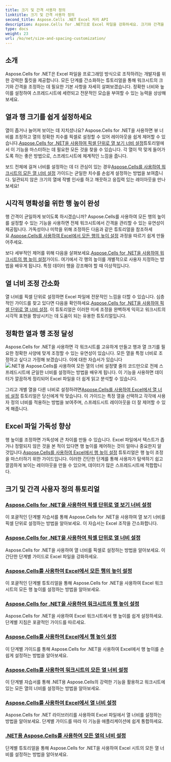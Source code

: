```yaml
---
title: 크기 및 간격 사용자 정의
linktitle: 크기 및 간격 사용자 정의
second_title: Aspose.Cells .NET Excel 처리 API
description: Aspose.Cells for .NET으로 Excel 파일을 강화하세요. 크기와 간격을 사용자 지정하고, 열 너비와 행 높이를 손쉽게 설정하는 방법을 알려주는 따라하기 쉬운 튜토리얼을 알아보세요.
type: docs
weight: 23
url: /ko/net/size-and-spacing-customization/
---
```

## 소개

Aspose.Cells for .NET은 Excel 파일을 프로그래밍 방식으로 조작하려는 개발자를 위한 강력한 툴킷을 제공합니다. 모든 단계를 간소화하는 튜토리얼을 통해 워크시트의 크기와 간격을 조정하는 데 필요한 기본 사항을 자세히 살펴보겠습니다. 정확한 너비와 높이를 설정하여 스프레드시트에 세련되고 전문적인 모습을 부여할 수 있는 능력을 상상해 보세요.

## 열과 행 크기를 쉽게 설정하세요

 열이 좁거나 늘어져 보이는 데 지치셨나요? Aspose.Cells for .NET을 사용하면 뷰 너비를 조정하고 열의 정확한 치수를 픽셀로 설정할 수 있어 레이아웃을 쉽게 제어할 수 있습니다.[Aspose.Cells for .NET을 사용하여 픽셀 단위로 열 보기 너비 설정](./setting-column-view-width/)튜토리얼에서 이 기능을 마스터하는 데 필요한 모든 것을 찾을 수 있습니다. 각 열이 딱 맞게 들어가도록 하는 좋은 방법으로, 스프레드시트에 체계적인 느낌을 줍니다.

 보드 전체에 걸쳐 너비를 설정하는 데 더 관심이 있는 경우[Aspose.Cells를 사용하여 워크시트의 모든 열 너비 설정](./setting-width-of-all-columns-in-worksheet/) 가이드는 균일한 치수를 손쉽게 설정하는 방법을 보여줍니다. 일관되지 않은 크기의 열에 작별 인사를 하고 깨끗하고 응집력 있는 레이아웃을 만나보세요!

## 시각적 명확성을 위한 행 높이 완성

 행 간격이 균일하게 보이도록 하시겠습니까? Aspose.Cells를 사용하여 모든 행의 높이를 설정할 수 있는 기능을 사용하면 전체 워크시트에서 간격을 관리할 수 있는 유연성이 제공됩니다. 가독성이나 미학을 위해 조정하든 다음과 같은 튜토리얼을 참조하세요.[Aspose.Cells를 사용하여 Excel에서 모든 행의 높이 설정](./setting-height-of-all-rows/) 과정을 따르기 쉽게 만들어주세요.

 보다 세부적인 제어를 위해 다음을 살펴보세요.[Aspose.Cells for .NET을 사용하여 워크시트의 행 높이 설정](./setting-height-of-all-rows-in-worksheet/)가이드. 여기에서 각 행의 높이를 개별적으로 사용자 지정하는 방법을 배우게 됩니다. 특정 데이터 행을 강조해야 할 때 이상적입니다.

## 열 너비 조정 간소화

 열 너비를 픽셀 단위로 설정하면 Excel 파일에 전문적인 느낌을 더할 수 있습니다. 심층적인 가이드를 찾고 있다면 다음을 확인하세요.[Aspose.Cells for .NET을 사용하여 픽셀 단위로 열 너비 설정](./setting-column-width/). 이 튜토리얼은 이러한 미세 조정을 완벽하게 익히고 워크시트의 시각적 표현을 향상시키는 데 도움이 되는 유용한 튜토리얼입니다.

## 정확한 열과 행 조정 달성

 Aspose.Cells for .NET을 사용하면 각 워크시트를 고유하게 만들고 행과 열 크기를 필요한 정확한 사양에 맞게 조정할 수 있는 유연성이 있습니다. 모든 열을 특정 너비로 조정하고 싶다고 가정해 보겠습니다. 이에 대한 자습서가 있습니다![.NET용 Aspose.Cells를 사용하여 모든 열의 너비 설정](./setting-width-of-all-columns/)몇 줄의 코드만으로 전체 스프레드시트에 균일한 너비를 설정하는 방법을 배우게 됩니다. 이 기능을 사용하면 데이터가 깔끔하게 정리되어 Excel 파일을 더 쉽게 읽고 분석할 수 있습니다.

 그리고 개별 열을 다른 너비로 설정하려면[Aspose.Cells를 사용하여 Excel에서 열 너비 설정](./setting-width-of-column/) 튜토리얼은 당신에게 딱 맞습니다. 이 가이드는 특정 열을 선택하고 각각에 사용자 정의 너비를 적용하는 방법을 보여주며, 스프레드시트 레이아웃을 더 잘 제어할 수 있게 해줍니다. 

## Excel 파일 가독성 향상

 행 높이를 조정하면 가독성에 큰 차이를 만들 수 있습니다. Excel 파일에서 텍스트가 좁거나 정렬되지 않은 것을 본 적이 있다면 행 높이를 제어하는 것이 얼마나 중요한지 알 것입니다.[Aspose.Cells를 사용하여 Excel에서 행 높이 설정](./setting-height-of-row/) 튜토리얼은 행 높이 조정을 마스터하기 위한 가이드입니다. 이러한 간단한 단계를 통해 사용자가 탐색하기 쉽고 깔끔하게 보이는 레이아웃을 만들 수 있으며, 데이터가 많은 스프레드시트에 적합합니다.

## 크기 및 간격 사용자 정의 튜토리얼
### [Aspose.Cells for .NET을 사용하여 픽셀 단위로 열 보기 너비 설정](./setting-column-view-width/)
이 포괄적인 단계별 자습서를 통해 Aspose.Cells for .NET을 사용하여 열 보기 너비를 픽셀 단위로 설정하는 방법을 알아보세요. 이 자습서는 Excel 조작을 간소화합니다.
### [Aspose.Cells for .NET을 사용하여 픽셀 단위로 열 너비 설정](./setting-column-width/)
Aspose.Cells for .NET을 사용하여 열 너비를 픽셀로 설정하는 방법을 알아보세요. 이 간단한 단계별 가이드로 Excel 파일을 강화하세요.
### [Aspose.Cells를 사용하여 Excel에서 모든 행의 높이 설정](./setting-height-of-all-rows/)
이 포괄적인 단계별 튜토리얼을 통해 Aspose.Cells for .NET을 사용하여 Excel 워크시트의 모든 행 높이를 설정하는 방법을 알아보세요.
### [Aspose.Cells for .NET을 사용하여 워크시트의 행 높이 설정](./setting-height-of-all-rows-in-worksheet/)
Aspose.Cells for .NET을 사용하여 Excel 워크시트에서 행 높이를 쉽게 설정하세요. 단계별 지침은 포괄적인 가이드를 따르세요.
### [Aspose.Cells를 사용하여 Excel에서 행 높이 설정](./setting-height-of-row/)
이 단계별 가이드를 통해 Aspose.Cells for .NET을 사용하여 Excel에서 행 높이를 손쉽게 설정하는 방법을 알아보세요.
### [Aspose.Cells를 사용하여 워크시트의 모든 열 너비 설정](./setting-width-of-all-columns-in-worksheet/)
이 단계별 자습서를 통해 .NET용 Aspose.Cells의 강력한 기능을 활용하고 워크시트에 있는 모든 열의 너비를 설정하는 방법을 알아보세요.
### [Aspose.Cells를 사용하여 Excel에서 열 너비 설정](./setting-width-of-column/)
Aspose.Cells for .NET 라이브러리를 사용하여 Excel 파일에서 열 너비를 설정하는 방법을 알아보세요. 단계별 가이드를 따라 이 기능을 애플리케이션에 쉽게 통합하세요.
### [.NET용 Aspose.Cells를 사용하여 모든 열의 너비 설정](./setting-width-of-all-columns/)
단계별 튜토리얼을 통해 Aspose.Cells for .NET을 사용하여 Excel 시트의 모든 열 너비를 설정하는 방법을 알아보세요.